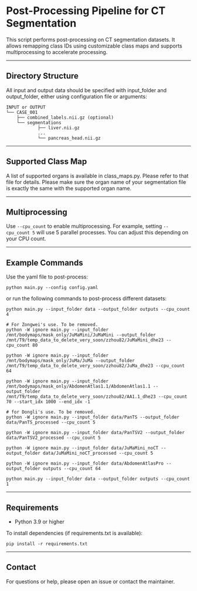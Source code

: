 Post-Processing Pipeline for CT Segmentation
==============================================

This script performs post-processing on CT segmentation datasets.
It allows remapping class IDs using customizable class maps and supports
multiprocessing to accelerate processing.

------------------------------
Directory Structure
------------------------------

All input and output data should be specified with input_folder and output_folder, either using configuration file or arguments:
```
INPUT or OUTPUT
└── CASE_001
    ├── combined_labels.nii.gz (optional)
    └── segmentations
            ├── liver.nii.gz
            ...
            └── pancreas_head.nii.gz
```

------------------------------
Supported Class Map
------------------------------

A list of supported organs is available in class_maps.py. Please refer to that file for details. Please make sure the organ name of your segmentation file is exactly the same with the supported organ name.

------------------------------
Multiprocessing
------------------------------

Use ``--cpu_count`` to enable multiprocessing. For example, setting ``--cpu_count 5`` will use 5 parallel processes. You can adjust this depending on your CPU count.

------------------------------
Example Commands
------------------------------

Use the yaml file to post-process:

    python main.py --config config.yaml

or run the following commands to post-process different datasets:

    python main.py --input_folder data --output_folder outputs --cpu_count 4

    # For Zongwei's use. To be removed.
    python -W ignore main.py --input_folder /mnt/bodymaps/mask_only/JuMaMini/JuMaMini --output_folder /mnt/T9/temp_data_to_delete_very_soon/zzhou82/JuMaMini_dhe23 --cpu_count 80

    python -W ignore main.py --input_folder /mnt/bodymaps/mask_only/JuMa/JuMa --output_folder /mnt/T9/temp_data_to_delete_very_soon/zzhou82/JuMa_dhe23 --cpu_count 64

    python -W ignore main.py --input_folder /mnt/bodymaps/mask_only/AbdomenAtlas1.1/AbdomenAtlas1.1 --output_folder /mnt/T9/temp_data_to_delete_very_soon/zzhou82/AA1.1_dhe23 --cpu_count 70 --start_idx 1000 --end_idx -1

    # for Dongli's use. To be removed.
    python -W ignore main.py --input_folder data/PanTS --output_folder data/PanTS_processed --cpu_count 5

    python -W ignore main.py --input_folder data/PanTSV2 --output_folder data/PanTSV2_processed --cpu_count 5

    python -W ignore main.py --input_folder data/JuMaMini_noCT --output_folder data/JuMaMini_noCT_processed --cpu_count 5
    
    python -W ignore main.py --input_folder data/AbdomenAtlasPro --output_folder outputs --cpu_count 64

    python main.py --input_folder data --output_folder outputs --cpu_count 1

------------------------------
Requirements
------------------------------

- Python 3.9 or higher

To install dependencies (if requirements.txt is available):

    pip install -r requirements.txt

------------------------------
Contact
------------------------------

For questions or help, please open an issue or contact the maintainer.
